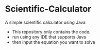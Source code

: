 # Scientific-Calculator
A simple scientific calculator using Java 
- This repository only contains the code.
- run using any IDE that supports Java
- then input the equation you want to solve
